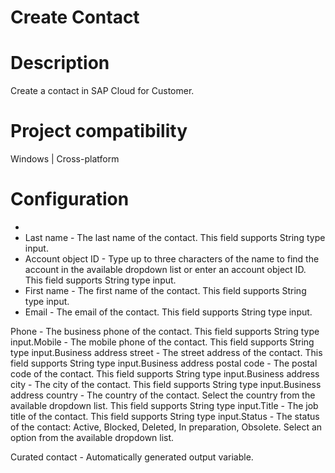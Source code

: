 ﻿# Create Contact

# Description

Create a contact in SAP Cloud for Customer.

# Project compatibility

Windows | Cross-platform

# Configuration

* 
* Last name - The last name of the contact. This field supports String type input.
* Account object ID - Type up to three characters of the name to find the account in the available dropdown list or enter an account object ID. This field supports String type input.
* First name - The first name of the contact. This field supports String type input.
* Email - The email of the contact. This field supports String type input.







Phone - The business phone of the contact. This field supports
                            String type input.Mobile - The mobile phone of the contact. This field supports
                            String type input.Business address street - The street address of the contact. This
                        field supports String type input.Business address postal code - The postal code of the contact. This
                        field supports String type input.Business address city - The city of the contact. This field supports
                            String type input.Business address country - The country of the contact. Select the
                        country from the available dropdown list. This field supports
                            String type input.Title - The job title of the contact. This field supports
                            String type input.Status -  The status of the contact: Active, Blocked, Deleted, In
                        preparation, Obsolete. Select an option from the available dropdown list.



Curated contact - Automatically generated output variable.
